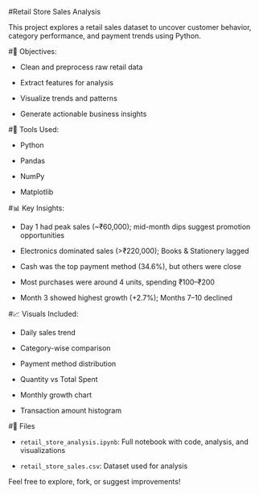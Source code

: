  #Retail Store Sales Analysis

 

This project explores a retail sales dataset to uncover customer behavior, category performance, and payment trends using Python.

 

#📌 Objectives:

 

-  Clean and preprocess raw retail data

 

-  Extract features for analysis

 

-  Visualize trends and patterns

 

-  Generate actionable business insights

 

#🧰 Tools Used:

 

-  Python

-  Pandas

-  NumPy

-  Matplotlib

 

#📊 Key Insights:

 

-  Day 1 had peak sales (~₹60,000); mid-month dips suggest promotion opportunities

 

-  Electronics dominated sales (>₹220,000); Books & Stationery lagged

 

-  Cash was the top payment method (34.6%), but others were close

 

-  Most purchases were around 4 units, spending ₹100–₹200

 

-  Month 3 showed highest growth (+2.7%); Months 7–10 declined

 

#📈 Visuals Included:

 

-  Daily sales trend

 

- Category-wise comparison

 

-  Payment method distribution

 

-  Quantity vs Total Spent

 

-  Monthly growth chart

 

-  Transaction amount histogram

 

#📂 Files

-  `retail_store_analysis.ipynb`: Full notebook with code, analysis, and visualizations

-  `retail_store_sales.csv`: Dataset used for analysis

 

Feel free to explore, fork, or suggest improvements!
